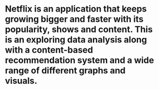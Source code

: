 
# **Netflix is an application that keeps growing bigger and faster with its popularity, shows and content. This is an exploring data analysis along with a content-based recommendation system and a wide range of different graphs and visuals.**

